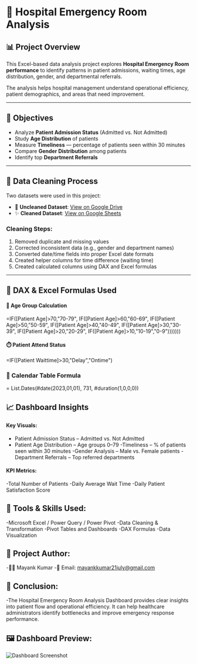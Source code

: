 # 🏥 Hospital Emergency Room Analysis

## 📊 Project Overview
This Excel-based data analysis project explores **Hospital Emergency Room performance** to identify patterns in patient admissions, waiting times, age distribution, gender, and departmental referrals.

The analysis helps hospital management understand operational efficiency, patient demographics, and areas that need improvement.

---

## 🧾 Objectives
- Analyze **Patient Admission Status** (Admitted vs. Not Admitted)
- Study **Age Distribution** of patients
- Measure **Timeliness** — percentage of patients seen within 30 minutes
- Compare **Gender Distribution** among patients
- Identify top **Department Referrals**

---

## 🧹 Data Cleaning Process
Two datasets were used in this project:

- 🧱 **Uncleaned Dataset**: [View on Google Drive](https://drive.google.com/file/d/1ghIowsfFSsAsio02dCrFnC4lr4r5gsEI/view?usp=sharing)
- ✨ **Cleaned Dataset**: [View on Google Sheets](https://docs.google.com/spreadsheets/d/1Np6--T_7RQPk_us6DCXYLTU-MC5ThgcA/edit?usp=sharing&ouid=114879746492443693925&rtpof=true&sd=true)

### Cleaning Steps:
1. Removed duplicate and missing values  
2. Corrected inconsistent data (e.g., gender and department names)  
3. Converted date/time fields into proper Excel date formats  
4. Created helper columns for time difference (waiting time)  
5. Created calculated columns using DAX and Excel formulas

---

## 🧮 DAX & Excel Formulas Used
#### 👶 Age Group Calculation
=IF([Patient Age]>70,"70-79",
IF([Patient Age]>60,"60-69",
IF([Patient Age]>50,"50-59",
IF([Patient Age]>40,"40-49",
IF([Patient Age]>30,"30-39",
IF([Patient Age]>20,"20-29",
IF([Patient Age]>10,"10-19","0-9")))))))

#### ⏱️ Patient Attend Status
=IF([Patient Waittime]>30,"Delay","Ontime")

### 📆 Calendar Table Formula
= List.Dates(#date(2023,01,01), 731, #duration(1,0,0,0))

## 📈 Dashboard Insights

#### Key Visuals:
- Patient Admission Status – Admitted vs. Not Admitted
- Patient Age Distribution – Age groups 0–79
-Timeliness – % of patients seen within 30 minutes
-Gender Analysis – Male vs. Female patients
-Department Referrals – Top referred departments

#### KPI Metrics:
-Total Number of Patients
-Daily Average Wait Time
-Daily Patient Satisfaction Score

## 🧰 Tools & Skills Used:
-Microsoft Excel / Power Query / Power Pivot
-Data Cleaning & Transformation
-Pivot Tables and Dashboards
-DAX Formulas
-Data Visualization

## 📅 Project Author:
-👨‍💻 Mayank Kumar
-📧 Email: mayankkumar21july@gmail.com

## 🏁 Conclusion:
-The Hospital Emergency Room Analysis Dashboard provides clear insights into patient flow and operational efficiency.
It can help healthcare administrators identify bottlenecks and improve emergency response performance.

## 🖼️ Dashboard Preview:
![Dashboard Screenshot](<img width="887" height="395" alt="Dashboard" src="https://github.com/user-attachments/assets/8a8afbc1-b113-4cf7-976c-398afd4c3684" />
)
